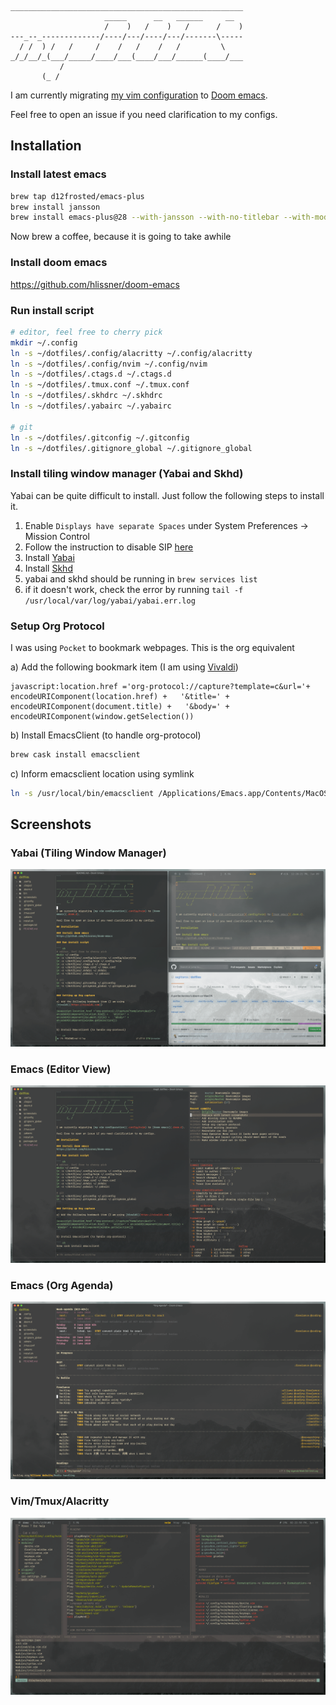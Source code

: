 ```
____________________________________________________
                     _____      __   ______     __  
                     /    )   /    )   /      /    )
---_--_-------------/----/---/----/---/-------\-----
  / /  ) /   /     /    /   /    /   /         \    
_/_/__/_(___/_____/____/___(____/___/______(____/___
           /                                        
       (_ /                                         
```

I am currently migrating [my vim configuration](.config/nvim) to [Doom emacs](.doom.d). 

Feel free to open an issue if you need clarification to my configs.

## Installation

### Install latest emacs
```sh
brew tap d12frosted/emacs-plus
brew install jansson 
brew install emacs-plus@28 --with-jansson --with-no-titlebar --with-modern-icon-black-variant	
```
Now brew a coffee, because it is going to take awhile

### Install doom emacs

https://github.com/hlissner/doom-emacs

### Run install script

``` sh
# editor, feel free to cherry pick
mkdir ~/.config
ln -s ~/dotfiles/.config/alacritty ~/.config/alacritty
ln -s ~/dotfiles/.config/nvim ~/.config/nvim
ln -s ~/dotfiles/.ctags.d ~/.ctags.d
ln -s ~/dotfiles/.tmux.conf ~/.tmux.conf
ln -s ~/dotfiles/.skhdrc ~/.skhdrc
ln -s ~/dotfiles/.yabairc ~/.yabairc

# git
ln -s ~/dotfiles/.gitconfig ~/.gitconfig
ln -s ~/dotfiles/.gitignore_global ~/.gitignore_global
```

### Install tiling window manager (Yabai and Skhd)

Yabai can be quite difficult to install. Just follow the following steps to install it.

1. Enable `Displays have separate Spaces` under System Preferences -> Mission Control
2. Follow the instruction to disable SIP [here](https://github.com/koekeishiya/yabai/wiki/Disabling-System-Integrity-Protection)
3. Install [Yabai](https://github.com/koekeishiya/yabai/wiki/Installing-yabai-(latest-release))
4. Install [Skhd](https://github.com/koekeishiya/skhd)
5. yabai and skhd should be running in `brew services list`
6. if it doesn't work, check the error by running `tail -f /usr/local/var/log/yabai/yabai.err.log`

### Setup Org Protocol 

I was using `Pocket` to bookmark webpages. This is the org equivalent

a) Add the following bookmark item (I am using [Vivaldi](https://vivaldi.com))
``` 
javascript:location.href ='org-protocol://capture?template=c&url='+   encodeURIComponent(location.href) +   '&title=' + encodeURIComponent(document.title) +   '&body=' + encodeURIComponent(window.getSelection())
```

b) Install EmacsClient (to handle org-protocol)

``` sh
brew cask install emacsclient
```

c) Inform emacsclient location using symlink

``` sh
ln -s /usr/local/bin/emacsclient /Applications/Emacs.app/Contents/MacOS/bin-x86_64-10_9/emacsclient
```


## Screenshots

### Yabai (Tiling Window Manager)

![](screenshots/yabai.png)

### Emacs (Editor View)

![](screenshots/doom-emacs.png)


### Emacs (Org Agenda)

![](screenshots/org-agenda.png)


### Vim/Tmux/Alacritty

![](screenshots/nvim.png)

